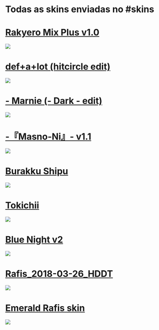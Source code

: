 # Todas as skins enviadas no #skins

# [Rakyero Mix Plus v1.0](https://drive.google.com/file/d/1oJiv1bEwan_SADiB_Hq8Rm8LAlmlnfhp/view?usp=sharing)
![](https://i.imgur.com/k427lnW.png)

# [def+a+lot (hitcircle edit)](https://drive.google.com/file/d/1-h77HgwpZGhZXevU5Usz4Cg28i4IlLTN/view?usp=sharing)
![](https://i.imgur.com/jWUUFXs.png)

# [- Marnie (- Dark - edit)](https://drive.google.com/file/d/1Ydi31au4zFnxbYXFSU4o-8fo-_sS6xRx/view?usp=sharing)
![](https://i.imgur.com/nruWpQO.png)

# [-『Masno-Ni』- v1.1](https://drive.google.com/file/d/1QSJTFIGxHeV6rOjetKQuOPXAkvzsxob9/view?usp=sharing)
![](https://i.imgur.com/ICfV9R6.png)

# [Burakku Shipu](https://drive.google.com/file/d/1W7xZW3iZwTBsCCnN87WsKRG6nT3G7A-N/view?usp=sharing)
![](https://i.imgur.com/COnKtdw.png)

# [Tokichii](https://drive.google.com/file/d/1xnJ1sTDVyHNMSaz7V0a63yAfp3yHYpcW/view?usp=sharing)
![](https://i.imgur.com/NZZHRPb.png)

# [Blue Night v2](https://drive.google.com/file/d/1oNuil03-UTH0V23DRhTi6DldtmUKb9wV/view?usp=sharing)
![](https://i.imgur.com/7maosIb.png)

# [Rafis_2018-03-26_HDDT](https://drive.google.com/file/d/18CgM7bqT6mzpBaZlHJ_rezWi-x-Y3wD_/view?usp=sharing)
![](https://i.imgur.com/SEBxqFS.png)

# [Emerald Rafis skin](https://drive.google.com/file/d/1RqfsxTIZuOcaFvkmncE7MU3BSmI1Yqcm/view?usp=sharing)
![](https://i.imgur.com/QOeFGqf.png)
